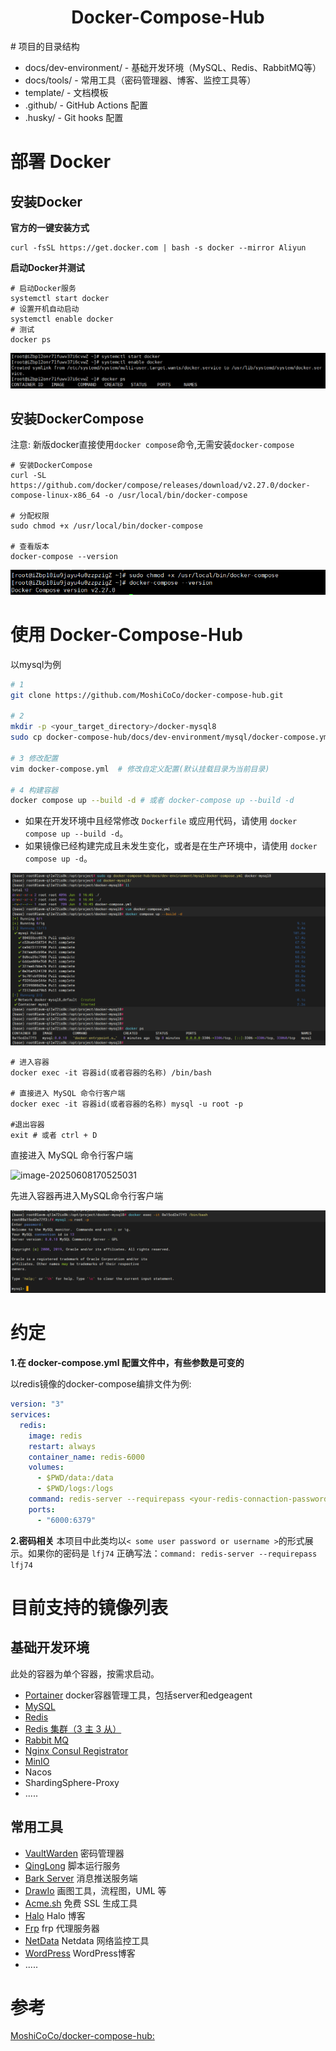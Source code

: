 <div align="center">
<h1 align="center">Docker-Compose-Hub</h1>
</div>
# 项目的目录结构

* docs/dev-environment/ - 基础开发环境（MySQL、Redis、RabbitMQ等）
* docs/tools/ - 常用工具（密码管理器、博客、监控工具等）
* template/ - 文档模板
* .github/ - GitHub Actions 配置
* .husky/ - Git hooks 配置

# 部署 Docker

## 安装Docker

**官方的一键安装方式**

```shell
curl -fsSL https://get.docker.com | bash -s docker --mirror Aliyun
```

**启动Docker并测试**

```shell
# 启动Docker服务
systemctl start docker
# 设置开机自动启动
systemctl enable docker
# 测试
docker ps
```

![image-20231002194321227](https://github.com/Auroraol/Drawing-bed/raw/main/img/image-20231002194321227.png)

## 安装DockerCompose

注意: 新版docker直接使用`docker compose`命令,无需安装`docker-compose`

```shell
# 安装DockerCompose
curl -SL https://github.com/docker/compose/releases/download/v2.27.0/docker-compose-linux-x86_64 -o /usr/local/bin/docker-compose

# 分配权限
sudo chmod +x /usr/local/bin/docker-compose

# 查看版本
docker-compose --version
```

![image-20240430223322693](https://github.com/Auroraol/Drawing-bed/raw/main/img/image-20240430223322693.png)

# 使用 Docker-Compose-Hub

以mysql为例

```bash
# 1
git clone https://github.com/MoshiCoCo/docker-compose-hub.git

# 2
mkdir -p <your_target_directory>/docker-mysql8
sudo cp docker-compose-hub/docs/dev-environment/mysql/docker-compose.yml <your_target_directory>/docker-mysql8

# 3 修改配置
vim docker-compose.yml  # 修改自定义配置(默认挂载目录为当前目录)

# 4 构建容器
docker compose up --build -d # 或者 docker-compose up --build -d
```

- 如果在开发环境中且经常修改 `Dockerfile` 或应用代码，请使用 `docker compose up --build -d`。
- 如果镜像已经构建完成且未发生变化，或者是在生产环境中，请使用 `docker compose up -d`。

![image-20250608165712995](https://github.com/Auroraol/Drawing-bed/raw/main/img/image-20250608165712995.png)

```shell
# 进入容器 
docker exec -it 容器id(或者容器的名称) /bin/bash

# 直接进入 MySQL 命令行客户端
docker exec -it 容器id(或者容器的名称) mysql -u root -p

#退出容器
exit # 或者 ctrl + D
```

直接进入 MySQL 命令行客户端

![image-20250608170525031](D:/Github/docker-compose-hub/README.assets/image-20250608170525031.png)

先进入容器再进入MySQL命令行客户端

![image-20250608170737425](https://github.com/Auroraol/Drawing-bed/raw/main/img/image-20250608170737425.png)

# 约定

**1.在 docker-compose.yml 配置文件中，有些参数是可变的**

以redis镜像的docker-compose编排文件为例:

```yaml
version: "3"
services:
  redis:
    image: redis
    restart: always
    container_name: redis-6000
    volumes:
      - $PWD/data:/data
      - $PWD/logs:/logs
    command: redis-server --requirepass <your-redis-connaction-password>
    ports:
      - "6000:6379"
```

**2.密码相关**
本项目中此类均以`< some user password or username >`的形式展示。如果你的密码是 `lfj74`  正确写法：`command: redis-server --requirepass lfj74`

# 目前支持的镜像列表

## 基础开发环境

此处的容器为单个容器，按需求启动。

- [Portainer](docs/dev-environment/portainer/server)  docker容器管理工具，包括server和edgeagent
- [MySQL](docs/dev-environment/mysql)
- [Redis](docs/dev-environment/redis)
- [Redis 集群（3 主 3 从）](docs/dev-environment/redis-cluster)
- [Rabbit MQ](docs/dev-environment/rabbit-mq)
- [Nginx Consul Registrator](docs/dev-environment/nginx-consul-registrator)
- [MinIO](docs/dev-environment/minio)
- Nacos
- ShardingSphere-Proxy
- .....

## 常用工具

- [VaultWarden](docs/tools/vaultwarden) 密码管理器
- [QingLong](docs/tools/qinglong) 脚本运行服务
- [Bark Server](docs/tools/bark) 消息推送服务端
- [DrawIo](docs/tools/drawio) 画图工具，流程图，UML 等
- [Acme.sh](docs/tools/acme-sh) 免费 SSL 生成工具
- [Halo](docs/tools/halo) Halo 博客
- [Frp](docs/tools/frp) frp 代理服务器
- [NetData](docs/tools/netdata) Netdata 网络监控工具
- [WordPress](docs/tools/wordpress) WordPress博客
- .....

# 参考

[MoshiCoCo/docker-compose-hub:](https://github.com/MoshiCoCo/docker-compose-hub/tree/main)
